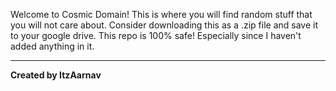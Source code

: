 Welcome to Cosmic Domain! This is where you will find random stuff that you will not care about.
Consider downloading this as a .zip file and save it to your google drive. This repo is 100% safe!
Especially since I haven't added anything in it.
***
**Created by ItzAarnav**
